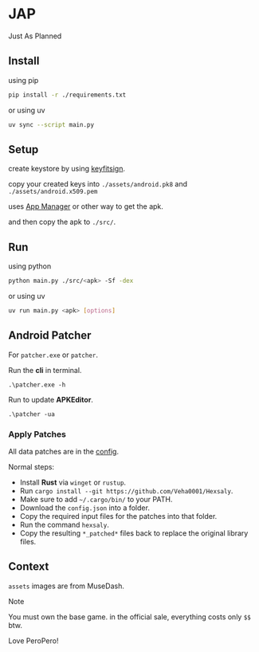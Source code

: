 # JAP

Just As Planned

## Install

using pip

```bash
pip install -r ./requirements.txt
```

or using uv

```bash
uv sync --script main.py
```

## Setup

create keystore by using [keyfitsign](https://github.com/Veha0001/keyfitsign).

copy your created keys into `./assets/android.pk8` and `./assets/android.x509.pem`

uses [App Manager](https://github.com/MuntashirAkon/AppManager) or other way to get the apk.

and then copy the apk to `./src/`.

## Run

using python

```bash
python main.py ./src/<apk> -Sf -dex
```

or using uv

```bash
uv run main.py <apk> [options]
```

## Android Patcher

For `patcher.exe` or `patcher`.

Run the **cli** in terminal.

```pwsh
.\patcher.exe -h
```

Run to update **APKEditor**.

```pwsh
.\patcher -ua
```

### Apply Patches

All data patches are in the [config](./config.json).

Normal steps:

- Install **Rust** via `winget` or `rustup`.
- Run `cargo install --git https://github.com/Veha0001/Hexsaly`.
- Make sure to add `~/.cargo/bin/` to your PATH.
- Download the `config.json` into a folder.
- Copy the required input files for the patches into that folder.
- Run the command `hexsaly`.
- Copy the resulting `*_patched*` files back to replace the original library files.

## Context

`assets` images are from MuseDash.

> [!NOTE]
> You must own the base game. in the official sale, everything costs only `$$` btw.
>
> Love PeroPero!
